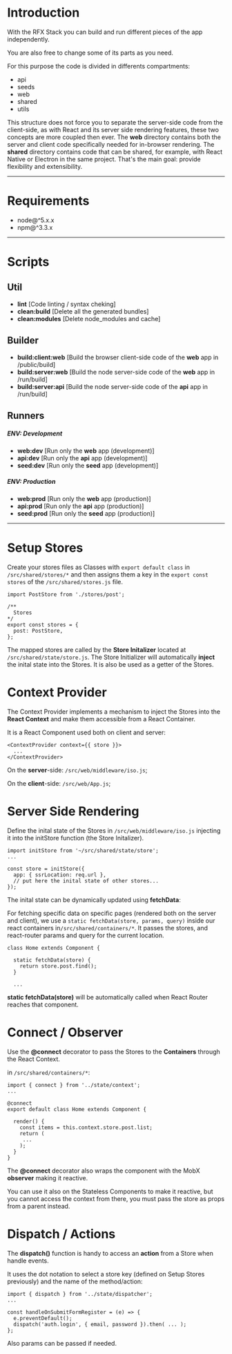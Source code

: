 # Introduction
With the RFX Stack you can build and run different pieces of the app independently.

You are also free to change some of its parts as you need.

For this purpose the code is divided in differents compartments:

- api
- seeds
- web
- shared
- utils

This structure does not force you to separate the server-side code from the client-side, as with React and its server side rendering features, these two concepts are more coupled then ever. The **web** directory contains both the server and client code specifically needed for in-browser rendering. The **shared** directory contains code that can be shared, for example, with React Native or Electron in the same project. That's the main goal: provide flexibility and extensibility.

---

# Requirements

- node@^5.x.x
- npm@^3.3.x

---

# Scripts

## Util

- **lint** [Code linting / syntax cheking]
- **clean:build** [Delete all the generated bundles]
- **clean:modules** [Delete node_modules and cache]

## Builder

- **build:client:web** [Build the browser client-side code of the **web** app in /public/build]
- **build:server:web** [Build the node server-side code of the **web** app in /run/build]
- **build:server:api** [Build the node server-side code of the **api** app in /run/build]

## Runners

##### ENV: Development
- **web:dev** [Run only the **web** app (development)]
- **api:dev** [Run only the **api** app (development)]
- **seed:dev** [Run only the **seed** app (development)]

##### ENV: Production
- **web:prod** [Run only the **web** app (production)]
- **api:prod** [Run only the **api** app (production)]
- **seed:prod** [Run only the **seed** app (production)]

---


# Setup Stores

Create your stores files as Classes with `export default class` in `/src/shared/stores/*` and then assigns them a key in the `export const stores` of the `/src/shared/stores.js` file.

```
import PostStore from './stores/post';

/**
  Stores
*/
export const stores = {
  post: PostStore,
};
```

The mapped stores are called by the **Store Initalizer** located at `/src/shared/state/store.js`. The Store Initializer will automatically **inject** the inital state into the Stores. It is also be used as a getter of the Stores.

# Context Provider

The Context Provider implements a mechanism to inject the Stores into the **React Context** and make them accessible from a React Container.

It is a React Component used both on client and server:

```
<ContextProvider context={{ store }}>
  ...
</ContextProvider>
```

On the **server**-side: `/src/web/middleware/iso.js`;

On the **client**-side: `/src/web/App.js`;

# Server Side Rendering

Define the inital state of the Stores in `/src/web/middleware/iso.js` injecting it into the initStore function (the Store Initalizer).

```
import initStore from '~/src/shared/state/store';
...

const store = initStore({
  app: { ssrLocation: req.url },
  // put here the inital state of other stores...
});
```

The inital state can be dynamically updated using **fetchData**:

For fetching specific data on specific pages (rendered both on the server and client), we use a `static fetchData(store, params, query)` inside our react containers in`/src/shared/containers/*`. It passes the stores, and react-router params and query for the current location.

```
class Home extends Component {

  static fetchData(store) {
    return store.post.find();
  }

  ...
```

**static fetchData(store)** will be automatically called when React Router reaches that component.


# Connect / Observer

Use the **@connect** decorator to pass the Stores to the **Containers** through the React Context.


in `/src/shared/containers/*`:

```
import { connect } from '../state/context';
...

@connect
export default class Home extends Component {

  render() {
    const items = this.context.store.post.list;
    return (
     ...
    );
  }
}
```

The **@connect** decorator also wraps the component with the MobX **observer** making it reactive.

You can use it also on the Stateless Components to make it reactive, but you cannot access the context from there, you must pass the store as props from a parent instead.

# Dispatch / Actions

The **dispatch()** function is handy to access an **action** from a Store when handle events.

It uses the dot notation to select a store key (defined on Setup Stores previously) and the name of the method/action:

```
import { dispatch } from '../state/dispatcher';
...

const handleOnSubmitFormRegister = (e) => {
  e.preventDefault();
  dispatch('auth.login', { email, password }).then( ... );
};
```

Also params can be passed if needed.

